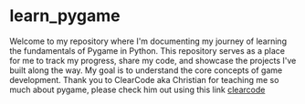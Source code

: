 ﻿# learn_pygame

Welcome to my repository where I'm documenting my journey of learning the fundamentals of Pygame in Python. This repository serves as a place for me to track my progress, share my code, and showcase the projects I've built along the way. My goal is to understand the core concepts of game development. Thank you to ClearCode aka Christian for teaching me so much about pygame, please check him out using this link [clearcode](https://www.youtube.com/@ClearCode)
